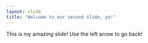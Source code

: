 ```yaml
---
layout: slide
title: "Welcome to our second slide, yo!"
---
```

This is my amazing slide!
Use the left arrow to go back!